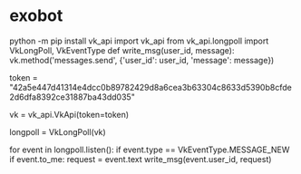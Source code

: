 # exobot
python -m pip install vk_api
import vk_api
from vk_api.longpoll import VkLongPoll, VkEventType
def write_msg(user_id, message):
    vk.method('messages.send', {'user_id': user_id, 'message': message})

token = "42a5e447d41314e4dcc0b89782429d8a6cea3b63304c8633d5390b8cfde2d6dfa8392ce31887ba43dd035"

vk = vk_api.VkApi(token=token)

longpoll = VkLongPoll(vk)

for event in longpoll.listen():
    if event.type == VkEventType.MESSAGE_NEW
        if event.to_me:
            request = event.text
            write_msg(event.user_id, request)
